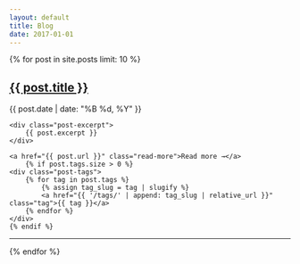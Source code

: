 ```yaml
---
layout: default
title: Blog
date: 2017-01-01
---
```


{% for post in site.posts limit: 10 %}
<article class="post-preview">
    <h2><a href="{{ post.url }}">{{ post.title }}</a></h2>
    <p class="post-date">{{ post.date | date: "%B %d, %Y" }}</p>
    
    <div class="post-excerpt">
        {{ post.excerpt }}
    </div>
    
    <a href="{{ post.url }}" class="read-more">Read more →</a>
        {% if post.tags.size > 0 %}
    <div class="post-tags">
        {% for tag in post.tags %}
            {% assign tag_slug = tag | slugify %}
            <a href="{{ '/tags/' | append: tag_slug | relative_url }}" class="tag">{{ tag }}</a>
        {% endfor %}
    </div>
    {% endif %}
</article>

<hr>
{% endfor %}